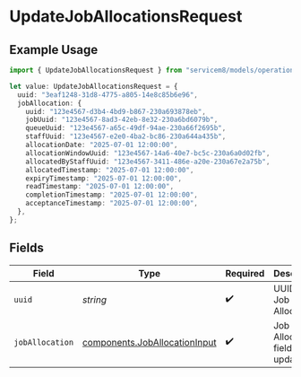 # UpdateJobAllocationsRequest

## Example Usage

```typescript
import { UpdateJobAllocationsRequest } from "servicem8/models/operations";

let value: UpdateJobAllocationsRequest = {
  uuid: "3eaf1248-31d8-4775-a805-14e8c85b6e96",
  jobAllocation: {
    uuid: "123e4567-d3b4-4bd9-b867-230a693878eb",
    jobUuid: "123e4567-8ad3-42eb-8e32-230a6bd6079b",
    queueUuid: "123e4567-a65c-49df-94ae-230a66f2695b",
    staffUuid: "123e4567-e2e0-4ba2-bc86-230a644a435b",
    allocationDate: "2025-07-01 12:00:00",
    allocationWindowUuid: "123e4567-14a6-40e7-bc5c-230a6a0d02fb",
    allocatedByStaffUuid: "123e4567-3411-486e-a20e-230a67e2a75b",
    allocatedTimestamp: "2025-07-01 12:00:00",
    expiryTimestamp: "2025-07-01 12:00:00",
    readTimestamp: "2025-07-01 12:00:00",
    completionTimestamp: "2025-07-01 12:00:00",
    acceptanceTimestamp: "2025-07-01 12:00:00",
  },
};
```

## Fields

| Field                                                                          | Type                                                                           | Required                                                                       | Description                                                                    |
| ------------------------------------------------------------------------------ | ------------------------------------------------------------------------------ | ------------------------------------------------------------------------------ | ------------------------------------------------------------------------------ |
| `uuid`                                                                         | *string*                                                                       | :heavy_check_mark:                                                             | UUID of the Job Allocation                                                     |
| `jobAllocation`                                                                | [components.JobAllocationInput](../../models/components/joballocationinput.md) | :heavy_check_mark:                                                             | Job Allocation fields to update                                                |